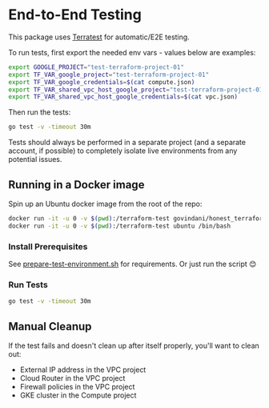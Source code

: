 # End-to-End Testing

This package uses [Terratest](https://terratest.gruntwork.io) for automatic/E2E 
testing.

To run tests, first export the needed env vars - values below are examples:

```bash
export GOOGLE_PROJECT="test-terraform-project-01"
export TF_VAR_google_project="test-terraform-project-01"
export TF_VAR_google_credentials=$(cat compute.json)
export TF_VAR_shared_vpc_host_google_project="test-terraform-project-01"
export TF_VAR_shared_vpc_host_google_credentials=$(cat vpc.json)
```

Then run the tests:

```bash
go test -v -timeout 30m
```

Tests should always be performed in a separate project (and a separate account, 
if possible) to completely isolate live environments from any potential issues.

## Running in a Docker image

Spin up an Ubuntu docker image from the root of the repo:

```bash
docker run -it -u 0 -v $(pwd):/terraform-test govindani/honest_terraform:0.15 /bin/bash
docker run -it -u 0 -v $(pwd):/terraform-test ubuntu /bin/bash
```

### Install Prerequisites

See [prepare-test-environment.sh](./prepare-test-environment.sh) for requirements.
Or just run the script 😊

### Run Tests

```bash
go test -v -timeout 30m
```

## Manual Cleanup

If the test fails and doesn't clean up after itself properly, you'll want to clean out:

* External IP address in the VPC project
* Cloud Router in the VPC project
* Firewall policies in the VPC project
* GKE cluster in the Compute project

